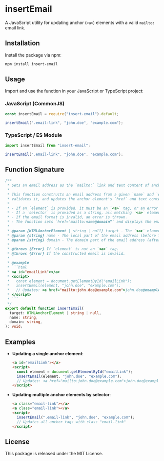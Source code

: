 # insertEmail

A JavaScript utility for updating anchor (`<a>`) elements with a valid `mailto:` email link.

## Installation

Install the package via npm:

```sh
npm install insert-email
```

## Usage

Import and use the function in your JavaScript or TypeScript project:

### JavaScript (CommonJS)

```js
const insertEmail = require("insert-email").default;

insertEmail(".email-link", "john.doe", "example.com");
```

### TypeScript / ES Module

```ts
import insertEmail from "insert-email";

insertEmail(".email-link", "john.doe", "example.com");
```

## Function Signature

```ts
/**
 * Sets an email address as the `mailto:` link and text content of anchor (`<a>`) elements.
 *
 * This function constructs an email address from a given `name` and `domain`,
 * validates it, and updates the anchor element's `href` and text content.
 *
 * - If an `element` is provided, it must be an `<a>` tag, or an error is thrown.
 * - If a `selector` is provided as a string, all matching `<a>` elements are updated.
 * - If the email format is invalid, an error is thrown.
 * - The function sets `href="mailto:name@domain"` and displays the email as the anchor text.
 *
 * @param {HTMLAnchorElement | string | null} target - The `<a>` element or a selector string to update.
 * @param {string} name - The local part of the email address (before the `@` symbol).
 * @param {string} domain - The domain part of the email address (after the `@` symbol).
 *
 * @throws {Error} If `element` is not an `<a>` tag.
 * @throws {Error} If the constructed email is invalid.
 *
 * @example
 * ```html
 * <a id="emailLink"></a>
 * <script>
 *   const element = document.getElementById("emailLink");
 *   insertEmail(element, "john.doe", "example.com");
 *   // Updates: <a href="mailto:john.doe@example.com">john.doe@example.com</a>
 * </script>
 * ```
 */
export default function insertEmail(
  target: HTMLAnchorElement | string | null,
  name: string,
  domain: string,
): void;
```

## Examples

- **Updating a single anchor element**:
  ```html
  <a id="emailLink"></a>
  <script>
    const element = document.getElementById("emailLink");
    insertEmail(element, "john.doe", "example.com");
    // Updates: <a href="mailto:john.doe@example.com">john.doe@example.com</a>
  </script>
  ```

- **Updating multiple anchor elements by selector**:
  ```html
  <a class="email-link"></a>
  <a class="email-link"></a>
  <script>
    insertEmail(".email-link", "john.doe", "example.com");
    // Updates all anchor tags with class "email-link"
  </script>
  ```

## License

This package is released under the MIT License.
